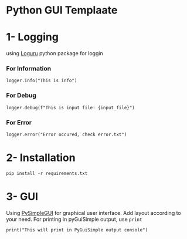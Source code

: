 # Python GUI Templaate

# 1- Logging
using [Loguru](https://github.com/Delgan/loguru) python package for loggin 
### For Information
```
logger.info("This is info")
```
### For Debug
```
logger.debug(f"This is input file: {input_file}")
```
### For Error
```
logger.error("Error occured, check error.txt")
```

# 2- Installation

```
pip install -r requirements.txt
```

# 3- GUI
Using [PySimpleGUI](https://pypi.org/project/PySimpleGUI/) for graphical user interface. Add layout according to your need. 
For printing in pyGuiSimple output, use `print`

```
print("This will print in PyGuiSimple output console")
```

